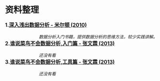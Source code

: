 # 资料整理
<big>**1.[深入浅出数据分析 - 米尔顿 (2010)](/Users/ruogulu/Desktop/Study/DataAnalysis/References/[深入浅出数据分析（中文版）].(Michael+Milton).李芳.扫描版【neikuw.com】.pdf)**</big>  
<br>&emsp;&emsp;&emsp;&emsp;&emsp;&emsp;&emsp;&emsp;*数据分析入门书籍，提供数据分析的思维方法，较少实践讲解。*
<br><big>**2.[谁说菜鸟不会数据分析,入门篇 - 张文霖 (2013)](/Users/ruogulu/Desktop/Study/DataAnalysis/References/[谁说菜鸟不会数据分析(+入门篇)].张文霖.全彩版【neikuw.com】.pdf)**</big>  
<br>&emsp;&emsp;&emsp;&emsp;&emsp;&emsp;&emsp;&emsp;*还没有看*
<br><big>**3.[谁说菜鸟不会数据分析,工具篇 - 张文霖 (2013)](/Users/ruogulu/Desktop/Study/DataAnalysis/References/[谁说菜鸟不会数据分析(工具篇)].张文霖.影印版【neikuw.com】.pdf)**</big>  
<br>&emsp;&emsp;&emsp;&emsp;&emsp;&emsp;&emsp;&emsp;*还没有看* 